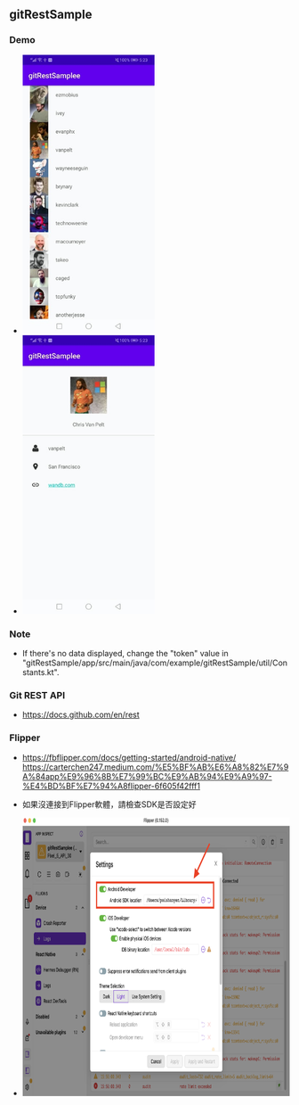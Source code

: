 ## gitRestSample

### Demo
- <img src=".gitbook/assets/Screenshot_20200824-172347.jpg" height="500" alt="args"/>
- <img src=".gitbook/assets/Screenshot_20200824-172340.jpg" height="500" alt="args"/>

### Note
* If there's no data displayed, change the "token" value in "gitRestSample/app/src/main/java/com/example/gitRestSample/util/Constants.kt".

### Git REST API
- https://docs.github.com/en/rest 

### Flipper
- https://fbflipper.com/docs/getting-started/android-native/  
  https://carterchen247.medium.com/%E5%BF%AB%E6%A8%82%E7%9A%84app%E9%96%8B%E7%99%BC%E9%AB%94%E9%A9%97-%E4%BD%BF%E7%94%A8flipper-6f605f42fff1  
    
- 如果沒連接到Flipper軟體，請檢查SDK是否設定好
- <img src=".gitbook/assets/set_android_sdk.png" height="500" alt="args"/>




